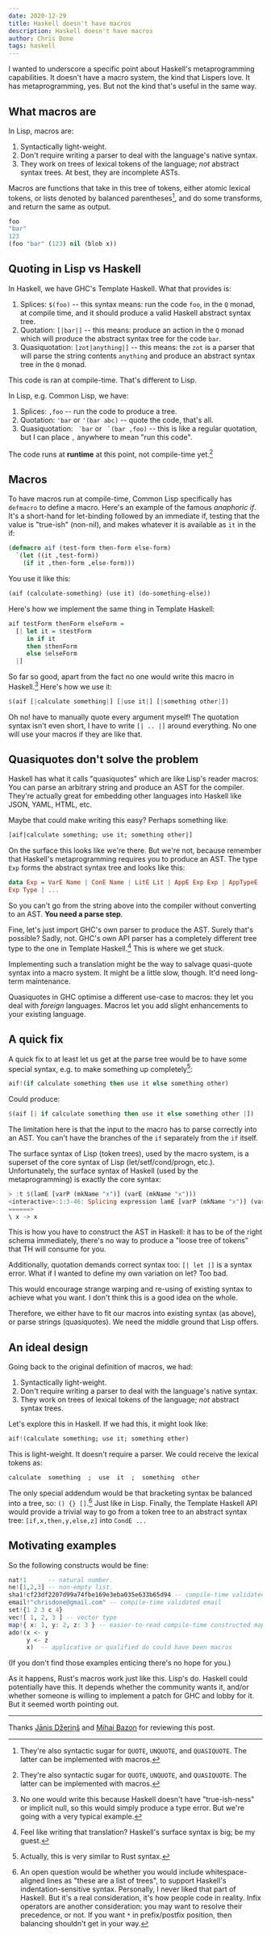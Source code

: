 ```yaml
---
date: 2020-12-29
title: Haskell doesn't have macros
description: Haskell doesn't have macros
author: Chris Done
tags: haskell
---
```


I wanted to underscore a specific point about Haskell's
metaprogramming capabilities. It doesn't have a macro system, the kind
that Lispers love. It has metaprogramming, yes. But not the kind
that's useful in the same way.

## What macros are

In Lisp, macros are:

1. Syntactically light-weight.
2. Don't require writing a parser to deal with the language's native
syntax.
3. They work on trees of lexical tokens of the language; _not_
abstract syntax trees. At best, they are incomplete ASTs.

Macros are functions that take in this tree of tokens, either atomic
lexical tokens, or lists denoted by balanced parentheses[^1], and
do some transforms, and return the same as output.

```lisp
foo
"bar"
123
(foo "bar" (123) nil (blob x))
```

## Quoting in Lisp vs Haskell

In Haskell, we have GHC's Template Haskell. What that provides is:

1. Splices: `$(foo)` -- this syntax means: run the code `foo`, in the
`Q` monad, at compile time, and it should produce a valid Haskell
abstract syntax tree.
2. Quotation: `[|bar|]` -- this means: produce an action in the `Q`
monad which will produce the abstract syntax tree for the code
`bar`.
3. Quasiquotation: `[zot|anything|]` -- this means: the `zot` is a
parser that will parse the string contents `anything` and produce
an abstract syntax tree in the `Q` monad.

This code is ran at compile-time. That's different to Lisp.

In Lisp, e.g. Common Lisp, we have:

1. Splices: `,foo` -- run the code to produce a tree.
2. Quotation: `'bar` or `'(bar abc)` -- quote the code, that's all.
3. Quasiquotation: `` `bar`` or `` `(bar ,foo)``  --
this is like a regular quotation, but I can place `,` anywhere to
mean "run this code".

The code runs at **runtime** at this point, not compile-time yet.[^1]

## Macros

To have macros run at compile-time, Common Lisp specifically has
`defmacro` to define a macro. Here's an example of the famous
_anaphoric if_. It's a short-hand for let-binding followed by an
immediate if, testing that the value is "true-ish" (non-nil), and
makes whatever it is available as `it` in the if:

```lisp
(defmacro aif (test-form then-form else-form)
  `(let ((it ,test-form))
    (if it ,then-form ,else-form)))
```

You use it like this:

```lisp
(aif (calculate-something) (use it) (do-something-else))
```

Here's how we implement the same thing in Template Haskell:

``` haskell
aif testForm thenForm elseForm =
  [| let it = $testForm
     in if it
     then $thenForm
     else $elseForm
  |]
```

So far so good, apart from the fact no one would write this macro in
Haskell.[^2] Here's how we use it:

``` haskell
$(aif [|calculate something|] [|use it|] [|something other|])
```

Oh no! have to manually quote every argument myself! The quotation
syntax isn't even short, I have to write `[| .. |]` around
everything. No one will use your macros if they are like that.

## Quasiquotes don't solve the problem

Haskell has what it calls "quasiquotes" which are like Lisp's reader
macros: You can parse an arbitrary string and produce an AST for the
compiler. They're actually great for embedding other languages into
Haskell like JSON, YAML, HTML, etc.

Maybe that could make writing this easy? Perhaps something like:

``` haskell
[aif|calculate something; use it; something other|]
```

On the surface this looks like we're there. But we're not, because
remember that Haskell's metaprogramming requires you to produce an
AST. The type `Exp` forms the abstract syntax tree and looks like this:

``` haskell
data Exp = VarE Name | ConE Name | LitE Lit | AppE Exp Exp | AppTypeE
Exp Type | ...
```

So you can't go from the string above into the compiler without
converting to an AST. **You need a parse step**.

Fine, let's just import GHC's own parser to produce the AST. Surely
that's possible? Sadly, not. GHC's own API parser has a completely
different tree type to the one in Template Haskell.[^3] This
is where we get stuck.

Implementing such a translation might be the way to salvage
quasi-quote syntax into a macro system. It might be a little slow,
though. It'd need long-term maintenance.

Quasiquotes in GHC optimise a different use-case to macros: they let
you deal with _foreign_ languages. Macros let you add slight
enhancements to your existing language.

## A quick fix

A quick fix to at least let us get at the parse tree would be to have
some special syntax, e.g. to make something up completely[^4]:

```haskell
aif!(if calculate something then use it else something other)
```

Could produce:

```haskell
$(aif [| if calculate something then use it else something other |])
```

The limitation here is that the input to the macro has to parse
correctly into an AST. You can't have the branches of the `if`
separately from the `if` itself.

The surface syntax of Lisp (token trees), used by the macro system, is
a superset of the core syntax of Lisp (let/setf/cond/progn,
etc.). Unfortunately, the surface syntax of Haskell (used by the
metaprogramming) is exactly the core syntax:

``` haskell
> :t $(lamE [varP (mkName "x")] (varE (mkName "x")))
<interactive>:1:3-46: Splicing expression lamE [varP (mkName "x")] (varE (mkName "x"))
======>
\ x -> x
```

This is how you have to construct the AST in Haskell: it has to be of
the right schema immediately, there's no way to produce a "loose tree
of tokens" that TH will consume for you.

Additionally, quotation demands correct syntax too: `[| let |]` is a
syntax error. What if I wanted to define my own variation on let? Too
bad.

This would encourage strange warping and re-using of existing syntax
to achieve what you want. I don't think this is a good idea on the
whole.

Therefore, we either have to fit our macros into existing syntax (as
above), or parse strings (quasiquotes). We need the middle ground that
Lisp offers.

## An ideal design

Going back to the original definition of macros, we had:

1. Syntactically light-weight.
2. Don't require writing a parser to deal with the language's native
syntax.
3. They work on trees of lexical tokens of the language; _not_
abstract syntax trees.

Let's explore this in Haskell. If we had this, it might look like:

``` haskell
aif!(calculate something; use it; something other)
```

This is light-weight. It doesn't require a parser. We could receive
the lexical tokens as:

``` haskell
calculate  something  ;  use  it  ;  something  other
```

The only special addendum would be that bracketing syntax be balanced
into a tree, so: `() {} []`.[^5] Just like in Lisp. Finally, the
Template Haskell API would provide a trivial way to go from a token
tree to an abstract syntax tree: `[if,x,then,y,else,z]` into `CondE
...`

## Motivating examples

So the following constructs would be fine:

```haskell
nat!1      -- natural number.
ne![1,2,3] -- non-empty list.
sha1!cf23df2207d99a74fbe169e3eba035e633b65d94 -- compile-time validated sha1
email!"chrisdone@gmail.com" -- compile-time validated email
set!{1 2 3 c 4}
vec![ 1, 2, 3 ] -- vector type
map!{ x: 1, y: 2, z: 3 } -- easier-to-read compile-time constructed map
ado!(x <- y
     y <- z
     x)  -- applicative or qualified do could have been macros
```

(If you don't find those examples enticing there's no hope for you.)

As it happens, Rust's macros work just like this. Lisp's do. Haskell
could potentially have this. It depends whether the community wants
it, and/or whether someone is willing to implement a patch for GHC and
lobby for it. But it seemed worth pointing out.

---

Thanks [Jānis ǅeriņš](https://www.jonis.lv/) and
[Mihai Bazon](http://lisperator.net/) for reviewing this post.

[^1]: They're also syntactic sugar for `QUOTE`, `UNQUOTE`, and
`QUASIQUOTE`. The latter can be implemented with macros.

[^2]: No one would write this because Haskell doesn't have
"true-ish-ness" or implicit null, so this would simply produce a type
error. But we're going with a very typical example.

[^3]: Feel like writing that translation?  Haskell's surface syntax is
big; be my guest.

[^4]: Actually, this is very similar to Rust syntax.

[^5]: An open question would be whether you would include
whitespace-aligned lines as "these are a list of trees", to support
Haskell's indentation-sensitive syntax. Personally, I never liked that
part of Haskell. But it's a real consideration, it's how people code
in reality. Infix operators are another consideration: you may want to
resolve their precedence, or not. If you want `*` in prefix/postfix
position, then balancing shouldn't get in your way.

